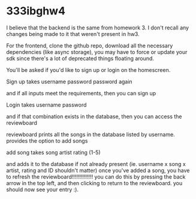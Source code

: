# 333ibghw4


I believe that the backend is the same from homework 3. I don't recall any changes being made to it that weren't present in hw3.

For the frontend, clone the github repo, download all the necessary dependencies (like async storage), you may have to force or update your sdk since there's a lot of deprecated things floating around.

You'll be asked if you'd like to sign up or login on the homescreen.

Sign up takes
username
password
password again

and if all inputs meet the requirements, then you can sign up

Login takes
username
password

and if that combination exists in the database, then you can access the reviewboard

reviewboard prints all the songs in the database listed by username. 
provides the option to add songs

add song takes
song
artist
rating (1-5)

and adds it to the database if not already present (ie. username x song x artist, rating and ID shouldn't matter)
once you've added a song, you have to refresh the reviewboard!!!!!!!!!!!!!!
you can do this by pressing the back arrow in the top left, and then clicking to return to the reviewboard. you should now see your entry :).
